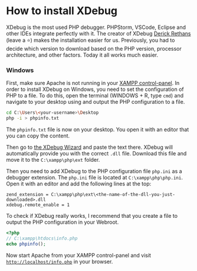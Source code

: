 # How to install XDebug

XDebug is the most used PHP debugger.
PHPStorm, VSCode, Eclipse and other IDEs integrate perfectly with it.
The creator of XDebug [Derick Rethans](https://github.com/derickr) (leave a ⭐) makes the installation easier for us. Previously, you had to decide which version to download based on the PHP version, processor architecture, and other factors. Today it all works much easier.

### Windows

First, make sure Apache is not running in your [XAMPP control-panel](https://i.stack.imgur.com/z95JC.png).
In order to install XDebug on Windows, you need to set the configuration of PHP to a file. To do this, open the terminal (WINDOWS + R, type `cmd`) and navigate to your desktop using and output the PHP configuration to a file.

```bash
cd C:\Users\<your-username>\Desktop
php -i > phpinfo.txt
```

The `phpinfo.txt` file is now on your desktop. You open it with an editor that you can copy the content.

Then go to [the XDebug Wizard](https://xdebug.org/wizard) and paste the text there.
XDebug will automatically provide you with the correct `.dll` file.
Download this file and move it to the `C:\xampp\php\ext` folder. 

Then you need to add XDebug to the PHP configuration file `php.ini` as a debugger extension. The `php.ini` file is located at `C:\xampp\php\php.ini`. Open it with an editor and add the following lines at the top:
```
zend_extension = C:\xampp\php\ext\<the-name-of-the-dll-you-just-downloaded>.dll
xdebug.remote_enable = 1
```

To check if XDebug really works, I recommend that you create a file to output the PHP configuration in your Webroot.
```php
<?php
// C:\xampp\htdocs\info.php
echo phpinfo();
```

Now start Apache from your XAMPP control-panel and visit [`http://localhost/info.php`](http://localhost/info.php) in your browser.
